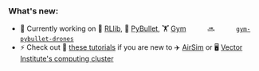 ### What's new:

- 🔭 Currently working on 🤖 [RLlib](https://docs.ray.io/en/latest/rllib.html), 🔫 [PyBullet](https://pybullet.org/wordpress/), 🏋️ [Gym](https://gym.openai.com)    &nbsp; &nbsp; &nbsp; &nbsp; &nbsp; 🔜 &nbsp; &nbsp; &nbsp; &nbsp; &nbsp; [`gym-pybullet-drones`](https://github.com/JacopoPan/gym-pybullet-drones)
- ⚡ Check out 📓 [these tutorials](https://github.com/JacopoPan/a-minimalist-guide) if you are new to ✈️ [AirSim](https://microsoft.github.io/AirSim/) or 🖥️ [Vector Institute's computing cluster](https://vectorinstitute.ai)

<!--
**JacopoPan/JacopoPan** is a ✨ _special_ ✨ repository because its `README.md` (this file) appears on your GitHub profile.

Here are some ideas to get you started:

- 🔭 I’m currently working on ...
- 🌱 I’m currently learning ...
- 👯 I’m looking to collaborate on ...
- 🤔 I’m looking for help with ...
- 💬 Ask me about ...
- 📫 How to reach me: ...
- 😄 Pronouns: ...
- ⚡ Fun fact: ...
-->
